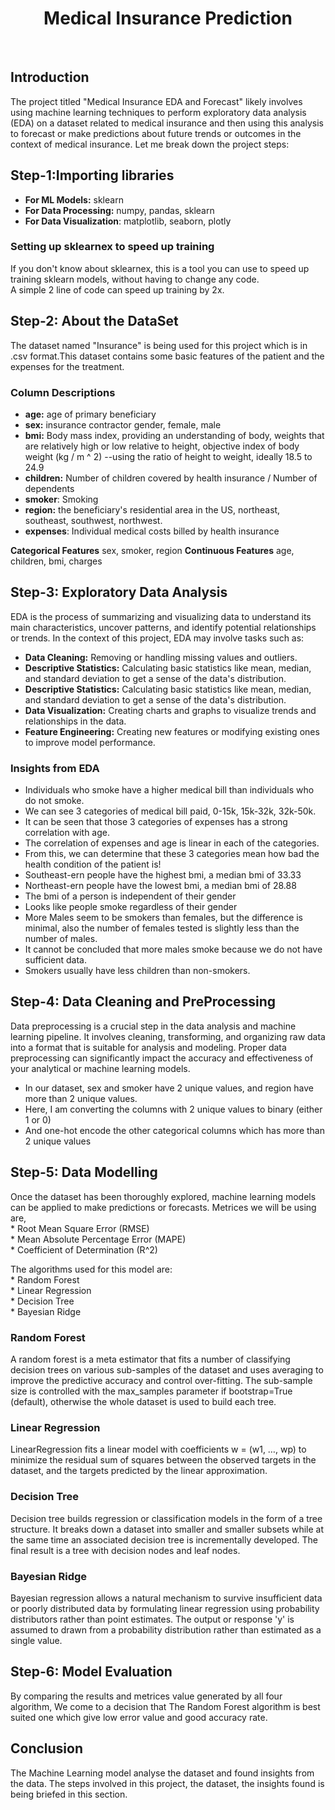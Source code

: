 <div align="center">
<centre><h1>Medical Insurance Prediction</h1><br />
 <img ![cee74642dc5bff63684290a0eb80e1f9](https://github.com/SruthiSreeSG/Medical_Insurance_Prediction/assets/140688742/0eb417be-8027-406a-b899-d8d02b0b2c75)></centre>
 </div>

 

## Introduction
  The project titled "Medical Insurance EDA and Forecast" likely involves using machine learning techniques to perform exploratory data analysis (EDA) on a dataset related to medical insurance and then using this analysis to forecast or make predictions about future trends or outcomes in the context of medical insurance. Let me break down the project steps:

## Step-1:Importing libraries
* **For ML Models:** sklearn</br>
* **For Data Processing:** numpy, pandas, sklearn</br>
* **For Data Visualization**: matplotlib, seaborn, plotly</br>

### Setting up sklearnex to speed up training
  If you don't know about sklearnex, this is a tool you can use to speed up training sklearn models, without having to change any code.</br>
  A simple 2 line of code can speed up training by 2x.

## Step-2: About the DataSet
The dataset named "Insurance" is being used for this project which is in .csv format.This dataset contains some basic features of the patient and the expenses for the treatment.

### Column Descriptions
* **age:** age of primary beneficiary</br>
* **sex:** insurance contractor gender, female, male</br>
* **bmi:** Body mass index, providing an understanding of body, weights that are relatively high or low relative to height, objective index of body weight              (kg / m ^ 2) --using the ratio of height to weight, ideally 18.5 to 24.9</br>
* **children:** Number of children covered by health insurance / Number of dependents</br>
* **smoker**: Smoking</br>
* **region:** the beneficiary's residential area in the US, northeast, southeast, southwest, northwest.</br>
* **expenses**: Individual medical costs billed by health insurance</br>

**Categorical Features**
sex, smoker, region
**Continuous Features**
age, children, bmi, charges

## Step-3: Exploratory Data Analysis
 EDA is the process of summarizing and visualizing data to understand its main characteristics, uncover patterns, and identify potential relationships or trends. In the context of this project, EDA may involve tasks such as:

* **Data Cleaning:** Removing or handling missing values and outliers.</br>
* **Descriptive Statistics:** Calculating basic statistics like mean, median, and standard deviation to get a sense of the data's distribution.</br>
* **Descriptive Statistics:** Calculating basic statistics like mean, median, and standard deviation to get a sense of the data's distribution.</br>
* **Data Visualization:** Creating charts and graphs to visualize trends and relationships in the data.</br>
* **Feature Engineering:** Creating new features or modifying existing ones to improve model performance.</br>

### Insights from EDA


* Individuals who smoke have a higher medical bill than individuals who do not smoke.</br>
* We can see 3 categories of medical bill paid, 0-15k, 15k-32k, 32k-50k.</br>
* It can be seen that those 3 categories of expenses has a strong correlation with age.</br>
* The correlation of expenses and age is linear in each of the categories.</br>
* From this, we can determine that these 3 categories mean how bad the health condition of the patient is!</br>
* Southeast-ern people have the highest bmi, a median bmi of 33.33</br>
* Northeast-ern people have the lowest bmi, a median bmi of 28.88</br>
* The bmi of a person is independent of their gender</br>
* Looks like people smoke regardless of their gender</br>
* More Males seem to be smokers than females, but the difference is minimal, also the number of females tested is slightly less than the number of males.</br>
* It cannot be concluded that more males smoke because we do not have sufficient data.</br>
* Smokers usually have less children than non-smokers.</br>

## Step-4: Data Cleaning and PreProcessing
Data preprocessing is a crucial step in the data analysis and machine learning pipeline. It involves cleaning, transforming, and organizing raw data into a format that is suitable for analysis and modeling. Proper data preprocessing can significantly impact the accuracy and effectiveness of your analytical or machine learning models.</br>
* In our dataset, sex and smoker have 2 unique values, and region have more than 2 unique values.</br>
* Here, I am converting the columns with 2 unique values to binary (either 1 or 0)</br>
* And one-hot encode the other categorical columns which has more than 2 unique values</br>

## Step-5: Data Modelling
Once the dataset has been thoroughly explored, machine learning models can be applied to make predictions or forecasts.
Metrices we will be using are,</br>
           * Root Mean Square Error (RMSE)</br>
           * Mean Absolute Percentage Error (MAPE)</br>
           * Coefficient of Determination (R^2)</br>

The algorithms used for this model are:</br>
           * Random Forest</br>
           * Linear Regression</br>
           * Decision Tree</br>
           * Bayesian Ridge</br>

### Random Forest
A random forest is a meta estimator that fits a number of classifying decision trees on various sub-samples of the dataset and uses averaging to improve the predictive accuracy and control over-fitting. The sub-sample size is controlled with the max_samples parameter if bootstrap=True (default), otherwise the whole dataset is used to build each tree.

### Linear Regression
LinearRegression fits a linear model with coefficients w = (w1, …, wp) to minimize the residual sum of squares between the observed targets in the dataset, and the targets predicted by the linear approximation.

### Decision Tree
Decision tree builds regression or classification models in the form of a tree structure. It breaks down a dataset into smaller and smaller subsets while at the same time an associated decision tree is incrementally developed. The final result is a tree with decision nodes and leaf nodes.

### Bayesian Ridge
Bayesian regression allows a natural mechanism to survive insufficient data or poorly distributed data by formulating linear regression using probability distributors rather than point estimates. The output or response 'y' is assumed to drawn from a probability distribution rather than estimated as a single value.

## Step-6: Model Evaluation
By comparing the results and metrices value generated by all four algorithm, We come to a decision that The Random Forest algorithm is best suited one which give low error value and good accuracy rate.

## Conclusion

The Machine Learning model analyse the dataset and found insights from the data. The steps involved in this project, the dataset, the insights found is being briefed in this section.

